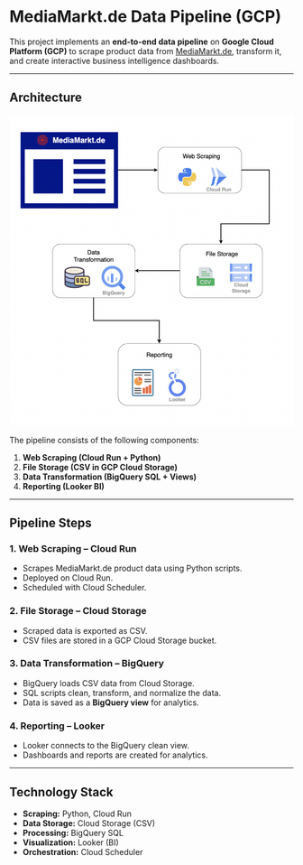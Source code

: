 # MediaMarkt.de Data Pipeline (GCP)

This project implements an **end-to-end data pipeline** on **Google Cloud Platform (GCP)** to scrape product data from [MediaMarkt.de](https://www.mediamarkt.de), transform it, and create interactive business intelligence dashboards.

---

## Architecture

![Pipeline Architecture](architecture/pipeline-diagram.png)

The pipeline consists of the following components:

1. **Web Scraping (Cloud Run + Python)**
2. **File Storage (CSV in GCP Cloud Storage)**
3. **Data Transformation (BigQuery SQL + Views)**
4. **Reporting (Looker BI)**

---

## Pipeline Steps

### 1. Web Scraping – Cloud Run

- Scrapes MediaMarkt.de product data using Python scripts.
- Deployed on Cloud Run.
- Scheduled with Cloud Scheduler.

### 2. File Storage – Cloud Storage

- Scraped data is exported as CSV.
- CSV files are stored in a GCP Cloud Storage bucket.

### 3. Data Transformation – BigQuery

- BigQuery loads CSV data from Cloud Storage.
- SQL scripts clean, transform, and normalize the data.
- Data is saved as a **BigQuery view** for analytics.

### 4. Reporting – Looker

- Looker connects to the BigQuery clean view.
- Dashboards and reports are created for analytics.

---

## Technology Stack

- **Scraping:** Python, Cloud Run
- **Data Storage:** Cloud Storage (CSV)
- **Processing:** BigQuery SQL
- **Visualization:** Looker (BI)
- **Orchestration:** Cloud Scheduler
